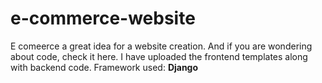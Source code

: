 # e-commerce-website
E comeerce a great idea for a website creation. And if you are wondering about code, check it here. I have uploaded the frontend templates along with backend code.</be>
Framework used: **Django**
